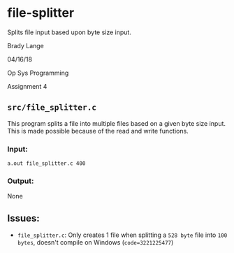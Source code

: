 # file-splitter
Splits file input based upon byte size input.

Brady Lange

04/16/18

Op Sys Programming

Assignment 4

## `src/file_splitter.c`
This program splits a file into multiple files based on a given byte size input. This is made possible 
because of the read and write functions. 

### Input:

`a.out file_splitter.c 400`

### Output:
None

## Issues:
- `file_splitter.c`: Only creates 1 file when splitting a `528 byte` file into `100 bytes`, doesn't compile on Windows (`code=3221225477`)